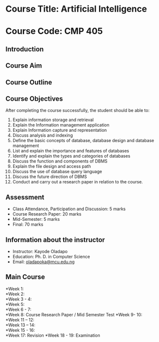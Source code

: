 # Course Title: Artificial Intelligence 
# Course Code: CMP 405
## Introduction 


## Course Aim 


## Course Outline 


## Course Objectives 
After completing the course successfully, the student should be able to:
1.	Explain information storage and retrieval 
2.	Explain the Information management application 
3.	Explain Information capture and representation 
4.	Discuss analysis and indexing 
5.	Define the basic concepts of database, database design and database management
6.	List and explain the importance and features of databases
7.	Identify and explain the types and categories of databases  
8.	Discuss the function and components of DBMS 
9.	Explain the file design and access path 
10.	Discuss the use of database query language 
11.	Discuss the future direction of DBMS 
12.	Conduct and carry out a research paper in relation to the course. 

## Assessment 
*	Class Attendance, Participation and Discussion: 	 5 marks 
*	Course Research Paper:				20 marks
*	Mid-Semester:					 5 marks 
*	Final:						70 marks

## Information about the instructor
*	Instructor: Kayode Oladapo
*	Education: Ph. D. in Computer Science
*	Email: oladapoka@mcu.edu.ng

## Main Course 
*Week 1: 	
*Week 2:	
*Week 3 - 4: 	
*Week 5: 	
*Week 6 - 7: 	
*Week 8:	Course Research Paper / Mid Semester Test
*Week 9- 10: 	
*Week 11 – 12:	
*Week 13 – 14:	
*Week 15 - 16:	
*Week 17:	Revision 
*Week 18 - 19:	Examination 


